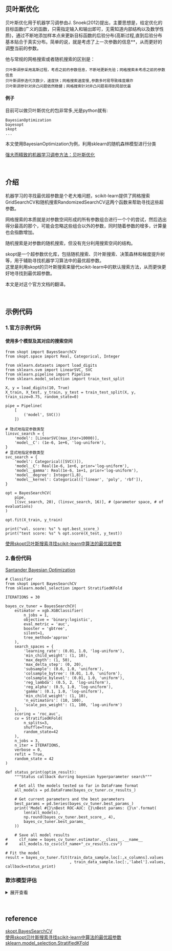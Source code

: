 ## 贝叶斯优化
贝叶斯优化用于机器学习调参由J. Snoek(2012)提出，主要思想是，给定优化的目标函数(广义的函数，只需指定输入和输出即可，无需知道内部结构以及数学性质)，通过不断地添加样本点来更新目标函数的后验分布(高斯过程,直到后验分布基本贴合于真实分布。简单的说，就是考虑了上一次参数的信息**，从而更好的调整当前的参数。

他与常规的网格搜索或者随机搜索的区别是：
```
贝叶斯调参采用高斯过程，考虑之前的参数信息，不断地更新先验；网格搜索未考虑之前的参数信息
贝叶斯调参迭代次数少，速度快；网格搜索速度慢,参数多时易导致维度爆炸
贝叶斯调参针对非凸问题依然稳健；网格搜索针对非凸问题易得到局部优最
```
#### 例子
目前可以做贝叶斯优化的包非常多,光是python就有:
```
BayesianOptimization
bayesopt
skopt
...
```
本文使用BayesianOptimization为例，利用sklearn的随机森林模型进行分类


[强大而精致的机器学习调参方法：贝叶斯优化](https://www.cnblogs.com/yangruiGB2312/p/9374377.html)

&nbsp;
## 介绍
机器学习的寻找最优超参数是个老大难问题，scikit-learn提供了网格搜索GridSearchCV和随机搜索RandomizedSearchCV这两个函数来帮助寻找这些超参数。

网格搜索的本质就是对参数空间形成的所有参数组合进行一个个的尝试，然后选出得分最高的那个，可能会忽略这些组合以外的参数，同时随着参数的增多，计算量也会指数增加。

随机搜索是对参数的随机搜索，但没有充分利用搜索空间的结构。

skopt是一个超参数优化库，包括随机搜索、贝叶斯搜索、决策森林和梯度提升树等，用于辅助寻找机器学习算法中的最优超参数。  
这里是利用skopt的贝叶斯搜索来替代scikit-learn中的默认搜索方法，从而更快更好地寻找到最优超参数。

本文是对这个官方文档的翻译。

&nbsp;
## 示例代码
### 1.官方示例代码
#### 使用多个模型及其对应的搜索空间
```
from skopt import BayesSearchCV
from skopt.space import Real, Categorical, Integer

from sklearn.datasets import load_digits
from sklearn.svm import LinearSVC, SVC
from sklearn.pipeline import Pipeline
from sklearn.model_selection import train_test_split

X, y = load_digits(10, True)
X_train, X_test, y_train, y_test = train_test_split(X, y, train_size=0.75, random_state=0)

pipe = Pipeline(
    [
        ('model', SVC())
    ])

# 隐式地指定参数类型
linsvc_search = {
    'model': [LinearSVC(max_iter=10000)],
    'model__C': (1e-6, 1e+6, 'log-uniform'),
}
# 显式地指定参数类型
svc_search = {
    'model': Categorical([SVC()]),
    'model__C': Real(1e-6, 1e+6, prior='log-uniform'),
    'model__gamma': Real(1e-6, 1e+1, prior='log-uniform'),
    'model__degree': Integer(1,8),
    'model__kernel': Categorical(['linear', 'poly', 'rbf']),
}

opt = BayesSearchCV(
    pipe,
    [(svc_search, 20), (linsvc_search, 16)], # (parameter space, # of evaluations)
)

opt.fit(X_train, y_train)

print("val. score: %s" % opt.best_score_)
print("test score: %s" % opt.score(X_test, y_test))
```

[使用skopt贝叶斯搜索寻找scikit-learn中算法的最优超参数](https://qixinbo.info/2018/09/18/skopt/)

### 2.备份代码
[Santander Bayesian Optimization](https://www.kaggle.com/shaz13/santander-xgboost-bayesian-optimization)
```
# Classifier
from skopt import BayesSearchCV
from sklearn.model_selection import StratifiedKFold

ITERATIONS = 30

bayes_cv_tuner = BayesSearchCV(
    estimator = xgb.XGBClassifier(
        n_jobs = 1,
        objective = 'binary:logistic',
        eval_metric = 'auc',
        booster = 'gbtree',
        silent=1,
        tree_method='approx'
    ),
    search_spaces = {
        'learning_rate': (0.01, 1.0, 'log-uniform'),
        'min_child_weight': (1, 10),
        'max_depth': (1, 50),
        'max_delta_step': (0, 20),
        'subsample': (0.6, 1.0, 'uniform'),
        'colsample_bytree': (0.01, 1.0, 'uniform'),
        'colsample_bylevel': (0.01, 1.0, 'uniform'),
        'reg_lambda': (0.5, 2, 'log-uniform'),
        'reg_alpha': (0.5, 1.0, 'log-uniform'),
        'gamma': (0.1, 1.0, 'log-uniform'),
        'min_child_weight': (1, 10),
        'n_estimators': (10, 100),
        'scale_pos_weight': (1, 100, 'log-uniform')
    },    
    scoring = 'roc_auc',
    cv = StratifiedKFold(
        n_splits=3,
        shuffle=True,
        random_state=42
    ),
    n_jobs = 3,
    n_iter = ITERATIONS,   
    verbose = 0,
    refit = True,
    random_state = 42
)

def status_print(optim_result):
    """Status callback durring bayesian hyperparameter search"""
    
    # Get all the models tested so far in DataFrame format
    all_models = pd.DataFrame(bayes_cv_tuner.cv_results_)    
    
    # Get current parameters and the best parameters    
    best_params = pd.Series(bayes_cv_tuner.best_params_)
    print('Model #{}\nBest ROC-AUC: {}\nBest params: {}\n'.format(
        len(all_models),
        np.round(bayes_cv_tuner.best_score_, 4),
        bayes_cv_tuner.best_params_
    ))
    
    # Save all model results
#     clf_name = bayes_cv_tuner.estimator.__class__.__name__
#     all_models.to_csv(clf_name+"_cv_results.csv")

```
```
# Fit the model
result = bayes_cv_tuner.fit(train_data_sample.loc[:,x_columns].values
                            , train_data_sample.loc[:,'label'].values, callback=status_print)
```
### 欺诈模型评估
<details>
<summary>展开查看</summary>
<pre><code>
#AUC
pred_train = pd.DataFrame(clf.predict_proba(train_data_sample[train_data_sample.label>=0].loc[:,x_columns])[:,1]
                    , columns=["pred"])
pred = pd.DataFrame(clf.predict_proba(test_data[test_data.label>=0].loc[:,x_columns])[:,1]
                    , columns=["pred"])


#AUC
roc_train = roc_auc_score(train_data_sample[train_data_sample.label>=0]['label'], pred_train)
roc_test = roc_auc_score(test_data[test_data.label>=0]['label'], pred)
print(roc_train, roc_test)

#黑样本率
#没有使用社交变量

result = pd.concat([test_data[test_data.label>=0][['user_id','label']].reset_index()[['user_id','label']],
          pred], axis=1)

result = result.groupby(['user_id']).agg({'label':'max','pred':'max'}).reset_index()
#display(result.head(5))

cut_bin = [0,0.15,0.2,0.25,0.3,0.35,0.4,0.45,0.5,1]
#cut_bin = [0,0.2,0.3,0.35,0.4,0.45,0.5,1]
result_new = pd.concat([result,
        pd.cut(result.pred, cut_bin).rename("pred_bin")], axis=1)

res = result_new[result_new.label>=0].groupby(['pred_bin']).agg(
    {'user_id':'count','label':'sum'}).reset_index()
res.pred_bin = res.pred_bin.astype('str')
res = res.set_index("pred_bin")

res['bad_rate']=(res['label']/res['user_id']).apply(lambda x:str(round(x*100,2))+'%')
res = res.rename(columns={'user_id':'user_cnt','label':'m2+ cnt'}
                ).sort_values(['pred_bin'],ascending=False)

#累计的打扰人数和召回人数
res[['sum_user_cnt','sum_m2+ cnt']]=res[['user_cnt','m2+ cnt']].cumsum()
res['sum_bad_rate'] = (res['sum_m2+ cnt']/res['sum_user_cnt']).apply(lambda x:str(round(x*100,2))+'%')
#res.loc['Total',:]= res.sum(axis=0)
res['累计黑样本率'] = (res['sum_m2+ cnt']/res['sum_user_cnt']).apply(lambda x:str(round(x*100,2))+'%')
res['累计打扰率'] = (res['sum_user_cnt']/result_new.shape[0]).apply(lambda x:str(round(x*100,2))+'%')
res['累计召回率'] = (res['sum_m2+ cnt']/result_new.label.sum()).apply(lambda x:str(round(x*100,2))+'%')

display(res)
</code></pre>
</details>

&nbsp;
## reference
[skopt.BayesSearchCV](https://scikit-optimize.github.io/stable/modules/generated/skopt.BayesSearchCV.html)   
[使用skopt贝叶斯搜索寻找scikit-learn中算法的最优超参数](https://qixinbo.info/2018/09/18/skopt/)
[sklearn.model_selection.StratifiedKFold](https://scikit-learn.org/stable/modules/generated/sklearn.model_selection.StratifiedKFold.html)

